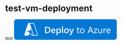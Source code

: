 # test-vm-deployment
test
[![Deploy To Azure](https://raw.githubusercontent.com/Azure/azure-quickstart-templates/master/1-CONTRIBUTION-GUIDE/images/deploytoazure.svg?sanitize=true)](https://portal.azure.com/#create/Microsoft.Template/uri/https%3A%2F%2Fraw.githubusercontent.com%2Fthinformatics%2test-vm-deployment%2Fmain%2ts-supertempalte-01.json.json)

